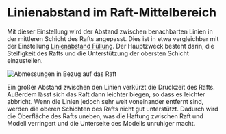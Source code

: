 Linienabstand im Raft-Mittelbereich
====
Mit dieser Einstellung wird der Abstand zwischen benachbarten Linien in der mittleren Schicht des Rafts angepasst. Dies ist in etwa vergleichbar mit der Einstellung [Linienabstand Füllung](../infill/infill_line_distance.md). Der Hauptzweck besteht darin, die Steifigkeit des Rafts und die Unterstützung der obersten Schicht einzustellen.

![Abmessungen in Bezug auf das Raft](../../../articles/images/raft_dimensions.svg)

Ein großer Abstand zwischen den Linien verkürzt die Druckzeit des Rafts. Außerdem lässt sich das Raft dann leichter biegen, so dass es leichter abbricht. Wenn die Linien jedoch sehr weit voneinander entfernt sind, werden die oberen Schichten des Rafts nicht gut unterstützt. Dadurch wird die Oberfläche des Rafts uneben, was die Haftung zwischen Raft und Modell verringert und die Unterseite des Modells unruhiger macht.